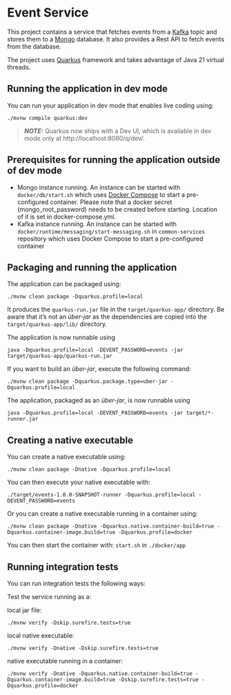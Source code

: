 # Event Service

This project contains a service that fetches events from a [Kafka](https://kafka.apache.org/) topic and stores them to a [Mongo](https://www.mongodb.com/) database. It also provides a Rest API to fetch events from the database.

The project uses [Quarkus](https://quarkus.io/) framework and takes advantage of Java 21 virtual threads.

## Running the application in dev mode

You can run your application in dev mode that enables live coding using:

`./mvnw compile quarkus:dev`

> **_NOTE:_**  Quarkus now ships with a Dev UI, which is available in dev mode only at http://localhost:8080/q/dev/.

## Prerequisites for running the application outside of dev mode

* Mongo instance running. An instance can be started with `docker/db/start.sh` which uses [Docker Compose](https://docs.docker.com/compose/) to start a pre-configured container. Please note that a docker secret (mongo_root_password) needs to be created before starting. Location of it is set in docker-compose.yml.
* Kafka instance running. An instance can be started with `docker/runtime/messaging/start-messaging.sh` in `common-services` repository which uses Docker Compose to start a pre-configured container

## Packaging and running the application

The application can be packaged using:

```
./mvnw clean package -Dquarkus.profile=local
```

It produces the `quarkus-run.jar` file in the `target/quarkus-app/` directory.
Be aware that it’s not an *über-jar* as the dependencies are copied into the `target/quarkus-app/lib/` directory.

The application is now runnable using 

```
java -Dquarkus.profile=local -DEVENT_PASSWORD=events -jar target/quarkus-app/quarkus-run.jar
```

If you want to build an *über-jar*, execute the following command:

```
./mvnw clean package -Dquarkus.package.type=uber-jar -Dquarkus.profile=local
```

The application, packaged as an *über-jar*, is now runnable using 

```
java -Dquarkus.profile=local -DEVENT_PASSWORD=events -jar target/*-runner.jar
```

## Creating a native executable

You can create a native executable using:

```
./mvnw clean package -Dnative -Dquarkus.profile=local
```

You can then execute your native executable with:

```
./target/events-1.0.0-SNAPSHOT-runner -Dquarkus.profile=local -DEVENT_PASSWORD=events
```

Or you can create a native executable running in a container using:

```
./mvnw clean package -Dnative -Dquarkus.native.container-build=true -Dquarkus.container-image.build=true -Dquarkus.profile=docker
```

You can then start the container with: `start.sh` in `./docker/app`

## Running integration tests

You can run integration tests the following ways:

Test the service running as a:

local jar file: 

```
./mvnw verify -Dskip.surefire.tests=true
```

local native executable: 

```
./mvnw verify -Dnative -Dskip.surefire.tests=true
```

native executable running in a container: 

```
./mvnw verify -Dnative -Dquarkus.native.container-build=true -Dquarkus.container-image.build=true -Dskip.surefire.tests=true -Dquarkus.profile=docker
```
